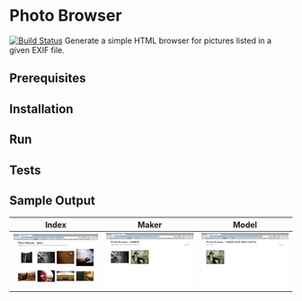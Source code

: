 # Photo Browser
[![Build Status](https://travis-ci.org/Kalimaha/grunt-exif-to-photobrowser.svg?branch=master)](https://travis-ci.org/Kalimaha/grunt-exif-to-photobrowser)
Generate a simple HTML browser for pictures listed in a given EXIF file.

## Prerequisites

## Installation

## Run

## Tests

## Sample Output
|Index|Maker|Model|
|-----|-----|-----|
|![Index](src/images/index.png)|![Maker](src/images/maker.png)|![Model](src/images/model.png)|